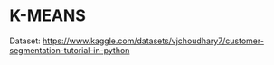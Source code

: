 
# K-MEANS
Dataset: https://www.kaggle.com/datasets/vjchoudhary7/customer-segmentation-tutorial-in-python
